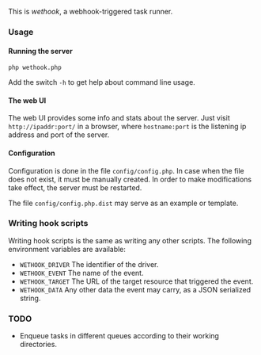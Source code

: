 This is _wethook_, a webhook-triggered task runner.

### Usage
#### Running the server
```
php wethook.php
```
Add the switch `-h` to get help about command line usage.
#### The web UI
The web UI provides some info and stats about the server. Just visit `http://ipaddr:port/` in a browser, where `hostname:port` is the listening ip address and port of the server.

#### Configuration
Configuration is done in the file `config/config.php`.
In case when the file does not exist, it must be manually created.
In order to make modifications take effect, the server must be restarted.

The file `config/config.php.dist` may serve as an example or template. 

### Writing hook scripts
Writing hook scripts is the same as writing any other scripts. The following environment variables are available:
  * `WETHOOK_DRIVER` The identifier of the driver.
  * `WETHOOK_EVENT` The name of the event.
  * `WETHOOK_TARGET` The URL of the target resource that triggered the event.
  * `WETHOOK_DATA` Any other data the event may carry, as a JSON serialized string.

### TODO
  * Enqueue tasks in different queues according to their working directories.
